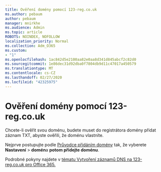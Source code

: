 ```yaml
---
title: Ověření domény pomocí 123-reg.co.uk
ms.author: pebaum
author: pebaum
manager: mnirkhe
ms.audience: Admin
ms.topic: article
ROBOTS: NOINDEX, NOFOLLOW
localization_priority: Normal
ms.collection: Adm_O365
ms.custom:
- "1"
ms.openlocfilehash: 1ac842d5e2100aa82e0aa8d341d845abcf2c82d0
ms.sourcegitcommit: 1e86dec31d92dba0f7804db9d11c47017a450579
ms.translationtype: MT
ms.contentlocale: cs-CZ
ms.lasthandoff: 02/27/2020
ms.locfileid: "42325975"
---
```

# <a name="verify-your-domain-with-123-regcouk"></a>Ověření domény pomocí 123-reg.co.uk

Chcete-li ověřit svou doménu, budete muset do registrátora domény přidat záznam TXT, abyste ověřili, že doménu vlastníte. 

Nejprve postupujte podle [Průvodce přidáním domény](https://portal.office.com/adminportal/home#/Domains) tak, že vyberete **Nastavení** \> **domén**a **potom přidejte doménu**.
  
Podrobné pokyny najdete v [tématu Vytvoření záznamů DNS na 123-reg.co.uk pro Office 365.](https://docs.microsoft.com/microsoft-365/admin/dns/create-dns-records-at-123-reg-co-uk)